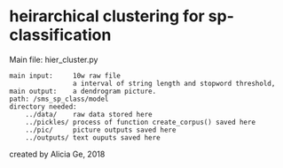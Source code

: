 heirarchical clustering for sp-classification
=============
Main file: hier_cluster.py

    main input:     10w raw file
                    a interval of string length and stopword threshold,
    main output:    a dendrogram picture.
    path: /sms_sp_class/model
    directory needed:
        ../data/    raw data stored here
        ../pickles/ process of function create_corpus() saved here
        ../pic/     picture outputs saved here
        ../outputs/ text ouputs saved here



created by Alicia Ge, 2018
